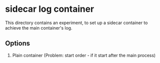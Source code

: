 # sidecar log container

This directory contains an experiment, to set up a
sidecar container to achieve the main container's log.

## Options

1. Plain container (Problem: start order - if it start after the main process)
